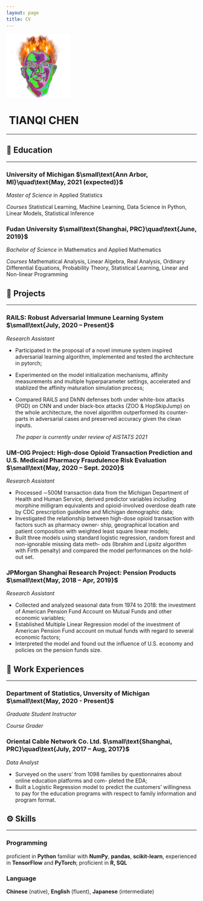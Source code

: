 ```yaml
---
layout: page
title: CV
---
```




<img src=".\assets\img\avatar-icon.png" alt="Profile" style="zoom:33%;" />

#  TIANQI CHEN 

---

## :school: Education

---

### **University of Michigan**	$\small\text{Ann Arbor, MI}\quad\text{May, 2021 (expected)}$

*Master of Science* in Applied Statistics

*Courses* Statistical Learning, Machine Learning, Data Science in Python, Linear Models, Statistical Inference

### Fudan University	$\small\text{Shanghai, PRC}\quad\text{June, 2019}$

*Bachelor of Science* in Mathematics and Applied Mathematics

*Courses* Mathematical Analysis, Linear Algebra, Real Analysis, Ordinary Differential Equations, Probability
Theory, Statistical Learning, Linear and Non-linear Programming

## :rocket: Projects

---

### RAILS: Robust Adversarial Immune Learning System    $\small\text{July, 2020 – Present}$

*Research Assistant*

- Participated in the proposal of a novel immune system inspired adversarial learning algorithm, implemented
  and tested the architecture in pytorch;

-  Experimented on the model initialization mechanisms, affinity measurements and multiple hyperparameter
  settings, accelerated and stablized the affinity maturation simulation process;

- Compared RAILS and DkNN defenses both under white-box attacks (PGD) on CNN and under black-box
  attacks (ZOO & HopSkipJump) on the whole architecture, the novel algorithm outperformed its counter-
  parts in adversarial cases and preserved accuracy given the clean inputs.

  *The paper is currently under review of AISTATS 2021*

### UM-OIG Project: High-dose Opioid Transaction Prediction and U.S. Medicaid Pharmacy Fraudulence Risk Evaluation    $\small\text{May, 2020 – Sept. 2020}$
*Research Assistant*

- Processed ∼500M transaction data from the Michigan Department of Health and Human Service, derived
  predictor variables including morphine milligram equivalents and opioid-involved overdose death rate by
  CDC prescription guideline and Michigan demographic data;
- Investigated the relationship between high-dose opioid transaction with factors such as pharmacy owner-
  ship, geographical location and patient composition with weighted least square linear models;
- Built three models using standard logistic regression, random forest and non-ignorable missing data meth-
  ods (Ibrahim and Lipsitz algorithm with Firth penalty) and compared the model performances on the hold-
  out set.

### JPMorgan Shanghai Research Project: Pension Products    $\small\text{May, 2018 – Apr, 2019}$

*Research Assistant*

- Collected and analyzed seasonal data from 1974 to 2018: the investment of American Pension Fund Account
  on Mutual Funds and other economic variables;
- Established Multiple Linear Regression model of the investment of American Pension Fund account on
  mutual funds with regard to several economic factors;
-  Interpreted the model and found out the influence of U.S. economy and policies on the pension funds size.

## :briefcase: Work Experiences

---

### Department of Statistics, Unversity of Michigan	$\small\text{May, 2020 - Present}$

*Graduate Student Instructor*

*Course Grader* 

### Oriental Cable Network Co. Ltd. 	$\small\text{Shanghai, PRC}\quad\text{July, 2017 – Aug, 2017}$

*Data Analyst*

- Surveyed on the users’ from 1098 families by questionnaires about online education platforms and com-
  pleted the EDA;
- Built a Logistic Regression model to predict the customers’ willingness to pay for the education programs
  with respect to family information and program format.

## :gear: Skills

---

### Programming 

proficient in **Python** familiar with **NumPy**, **pandas**, **scikit-learn**, experienced in **TensorFlow** and **PyTorch**; proficient in **R, SQL**

### Language

**Chinese** (native), **English** (fluent), **Japanese** (intermediate)

